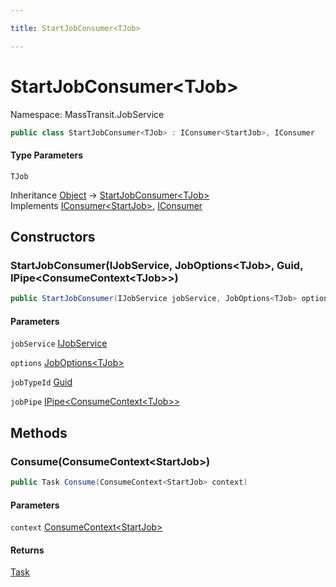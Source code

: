 ```yaml
---

title: StartJobConsumer<TJob>

---
```


# StartJobConsumer\<TJob\>

Namespace: MassTransit.JobService

```csharp
public class StartJobConsumer<TJob> : IConsumer<StartJob>, IConsumer
```

#### Type Parameters

`TJob`<br/>

Inheritance [Object](https://learn.microsoft.com/en-us/dotnet/api/system.object) → [StartJobConsumer\<TJob\>](../masstransit-jobservice/startjobconsumer-1)<br/>
Implements [IConsumer\<StartJob\>](../../masstransit-abstractions/masstransit/iconsumer-1), [IConsumer](../../masstransit-abstractions/masstransit/iconsumer)

## Constructors

### **StartJobConsumer(IJobService, JobOptions\<TJob\>, Guid, IPipe\<ConsumeContext\<TJob\>\>)**

```csharp
public StartJobConsumer(IJobService jobService, JobOptions<TJob> options, Guid jobTypeId, IPipe<ConsumeContext<TJob>> jobPipe)
```

#### Parameters

`jobService` [IJobService](../masstransit-jobservice/ijobservice)<br/>

`options` [JobOptions\<TJob\>](../masstransit/joboptions-1)<br/>

`jobTypeId` [Guid](https://learn.microsoft.com/en-us/dotnet/api/system.guid)<br/>

`jobPipe` [IPipe\<ConsumeContext\<TJob\>\>](../../masstransit-abstractions/masstransit/ipipe-1)<br/>

## Methods

### **Consume(ConsumeContext\<StartJob\>)**

```csharp
public Task Consume(ConsumeContext<StartJob> context)
```

#### Parameters

`context` [ConsumeContext\<StartJob\>](../../masstransit-abstractions/masstransit/consumecontext-1)<br/>

#### Returns

[Task](https://learn.microsoft.com/en-us/dotnet/api/system.threading.tasks.task)<br/>
